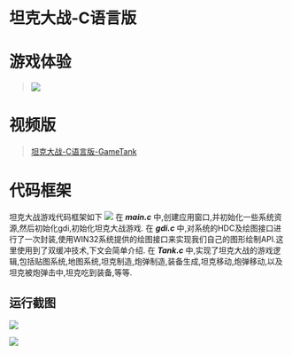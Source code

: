 # 坦克大战-C语言版

# 游戏体验

> ![](https://raw.githubusercontent.com/WHJWNAVY/myImage/master/PicGo/20180905135655.gif)



# 视频版

> [坦克大战-C语言版-GameTank](https://v.youku.com/v_show/id_XMzgxMTc1MjI0OA==.html)



# 代码框架

坦克大战游戏代码框架如下
![](https://raw.githubusercontent.com/WHJWNAVY/myImage/master/PicGo/20180905131328.png)
在 ***main.c*** 中,创建应用窗口,并初始化一些系统资源,然后初始化gdi,初始化坦克大战游戏.
在 ***gdi.c*** 中,对系统的HDC及绘图接口进行了一次封装,使用WIN32系统提供的绘图接口来实现我们自己的图形绘制API.这里使用到了双缓冲技术,下文会简单介绍.
在 ***Tank.c*** 中,实现了坦克大战的游戏逻辑,包括贴图系统,地图系统,坦克制造,炮弹制造,装备生成,坦克移动,炮弹移动,以及坦克被炮弹击中,坦克吃到装备,等等.



## 运行截图

![](https://raw.githubusercontent.com/WHJWNAVY/myImage/master/PicGo/20181015114935.png)

![](https://raw.githubusercontent.com/WHJWNAVY/myImage/master/PicGo/20181015114759.png)
